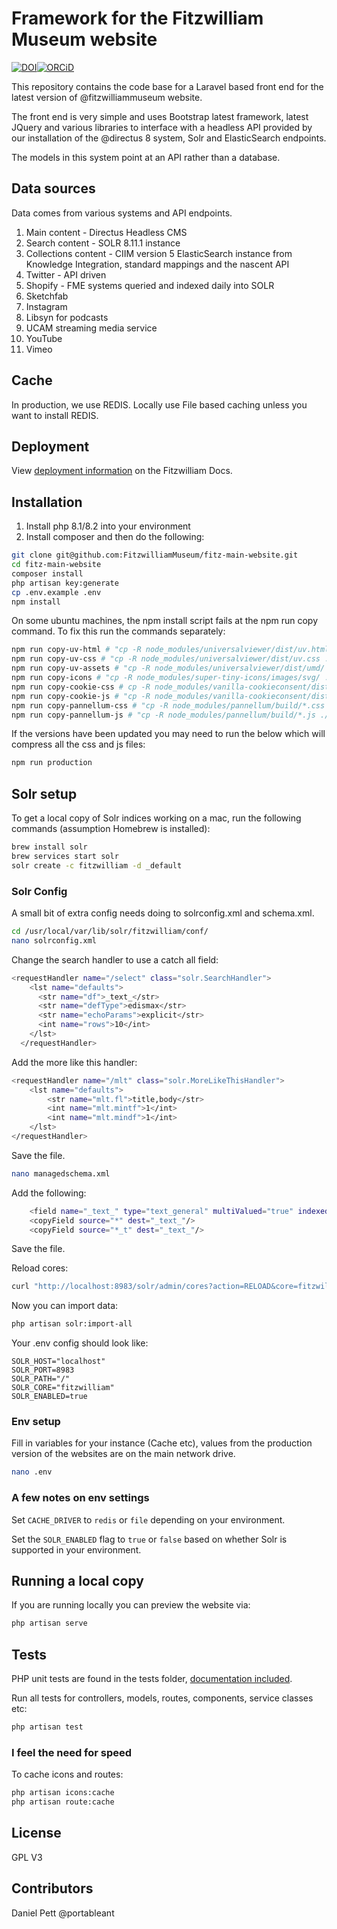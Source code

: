 # Framework for the Fitzwilliam Museum website

[![DOI](https://zenodo.org/badge/DOI/10.5281/zenodo.6304361.svg)](https://doi.org/10.5281/zenodo.6304361)[![ORCiD](https://img.shields.io/badge/ORCiD-0000--0002--0246--2335-green.svg)](http://orcid.org/0000-0002-0246-2335)


This repository contains the code base for a Laravel based front end for the latest version of @fitzwilliammuseum website.

The front end is very simple and uses Bootstrap latest framework, latest JQuery and various libraries to interface with a headless API provided by our installation of the @directus 8 system, Solr and ElasticSearch endpoints.

The models in this system point at an API rather than a database.  

## Data sources

Data comes from various systems and API endpoints.

1. Main content - Directus Headless CMS
2. Search content - SOLR 8.11.1 instance
3. Collections content - CIIM version 5 ElasticSearch instance from Knowledge Integration, standard mappings and the nascent API
4. Twitter - API driven
5. Shopify - FME systems queried and indexed daily into SOLR
6. Sketchfab
7. Instagram
8. Libsyn for podcasts
9. UCAM streaming media service
10. YouTube
11. Vimeo

## Cache

In production, we use REDIS. Locally use File based caching unless you want to install REDIS.

## Deployment 

View [deployment information](https://github.com/FitzwilliamMuseum/fitz-web-docs/blob/main/docs/websites/main-website/how-to-guides/deploying-code/from-github.md) on the Fitzwilliam Docs.   

## Installation

1. Install php 8.1/8.2 into your environment
2. Install composer and then do the following:
```bash
git clone git@github.com:FitzwilliamMuseum/fitz-main-website.git
cd fitz-main-website
composer install
php artisan key:generate
cp .env.example .env
npm install 
```
On some ubuntu machines, the npm install script fails at the npm run copy command. 
To fix this run the commands separately:

```bash
npm run copy-uv-html # "cp -R node_modules/universalviewer/dist/uv.html ./public", Universal viewer copy
npm run copy-uv-css # "cp -R node_modules/universalviewer/dist/uv.css ./public/",
npm run copy-uv-assets # "cp -R node_modules/universalviewer/dist/umd/ ./public/umd/",
npm run copy-icons # "cp -R node_modules/super-tiny-icons/images/svg/ ./public/images/svg/",
npm run copy-cookie-css # cp -R node_modules/vanilla-cookieconsent/dist/*.css ./resources/css/",
npm run copy-cookie-js # "cp -R node_modules/vanilla-cookieconsent/dist/*.js ./resources/js/",
npm run copy-pannellum-css # "cp -R node_modules/pannellum/build/*.css ./public/css/",
npm run copy-pannellum-js # "cp -R node_modules/pannellum/build/*.js ./public/js/",
```

If the versions have been updated you may need to run the below which will compress all the css and js files:

```bash
npm run production 
```
## Solr setup

To get a local copy of Solr indices working on a mac, run the following commands (assumption Homebrew is installed):

```bash
brew install solr
brew services start solr
solr create -c fitzwilliam -d _default
```
### Solr Config

A small bit of extra config needs doing to solrconfig.xml and schema.xml.

```bash
cd /usr/local/var/lib/solr/fitzwilliam/conf/
nano solrconfig.xml
```
Change the search handler to use a catch all field:

```bash
<requestHandler name="/select" class="solr.SearchHandler">
    <lst name="defaults">
      <str name="df">_text_</str>
      <str name="defType">edismax</str>
      <str name="echoParams">explicit</str>
      <int name="rows">10</int>
    </lst>
  </requestHandler>
  ```
Add the more like this handler:
```bash
<requestHandler name="/mlt" class="solr.MoreLikeThisHandler">
    <lst name="defaults">
        <str name="mlt.fl">title,body</str>
        <int name="mlt.mintf">1</int>
        <int name="mlt.mindf">1</int>
    </lst>
</requestHandler>
```
Save the file.

```bash 
nano managedschema.xml
```
Add the following:
```bash
    <field name="_text_" type="text_general" multiValued="true" indexed="true" stored="false"/>
    <copyField source="*" dest="_text_"/>
    <copyField source="*_t" dest="_text_"/>
```
Save the file.

Reload cores:
```bash
curl "http://localhost:8983/solr/admin/cores?action=RELOAD&core=fitzwilliam"
```
Now you can import data:
```bash
php artisan solr:import-all
```
Your .env config should look like:

```text
SOLR_HOST="localhost"
SOLR_PORT=8983
SOLR_PATH="/"
SOLR_CORE="fitzwilliam"
SOLR_ENABLED=true
```

### Env setup 

Fill in variables for your instance (Cache etc), values from the production version of the websites are on the main network drive. 

```bash
nano .env
```

### A few notes on env settings

Set `CACHE_DRIVER` to `redis` or `file` depending on your environment.

Set the `SOLR_ENABLED` flag to `true` or `false` based on whether Solr is supported in your environment.  

## Running a local copy 

If you are running locally you can preview the website via: 

```bash
php artisan serve
```

## Tests

PHP unit tests are found in the tests folder, [documentation included](tests/README.md).

Run all tests for controllers, models, routes, components, service classes etc:

```bash
php artisan test 
```

### I feel the need for speed

To cache icons and routes:

```bash
php artisan icons:cache
php artisan route:cache
```

## License

GPL V3

## Contributors

Daniel Pett @portableant

